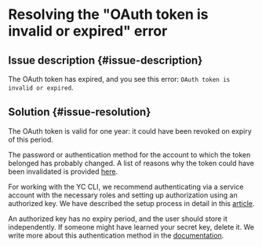 # Resolving the "OAuth token is invalid or expired" error



## Issue description {#issue-description}

The OAuth token has expired, and you see this error: `OAuth token is invalid or expired`.

## Solution {#issue-resolution}

The OAuth token is valid for one year: it could have been revoked on expiry of this period.

The password or authentication method for the account to which the token belonged has probably changed. A list of reasons why the token could have been invalidated is provided [here](https://yandex.ru/dev/id/doc/dg/oauth/reference/token-invalidate.html).

For working with the YC CLI, we recommend authenticating via a service account with the necessary roles and setting up authorization using an authorized key. We have described the setup process in detail in this [article](https://cloud.yandex.ru/docs/cli/operations/authentication/service-account).

An authorized key has no expiry period, and the user should store it independently. If someone might have learned your secret key, delete it. We write more about this authentication method in the [documentation](https://cloud.yandex.ru/docs/iam/concepts/authorization/key).
